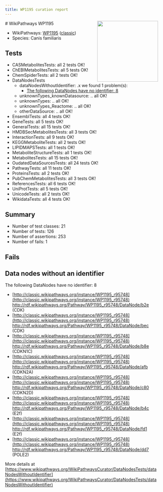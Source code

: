 ```yaml
---
title: WP1195 curation report
---
```


<img style="float: right; width: 200px" src="https://upload.wikimedia.org/wikipedia/commons/thumb/8/83/Wplogo_with_text_500.png/640px-Wplogo_with_text_500.png" />
# WikiPathways WP1195

* WikiPathways: [WP1195](https://wikipathways.org/pathways/WP1195) ([classic](https://classic.wikipathways.org/instance/WP1195))
* Species: Canis familiaris
## Tests
* CASMetabolitesTests: all 2 tests OK!
* ChEBIMetabolitesTests: all 5 tests OK!
* ChemSpiderTests: all 2 tests OK!
* DataNodesTests
    * dataNodesWithoutIdentifier: .x we found 1 problem(s):
        * [The following DataNodes have no identifier: 8](#d2d32fa7)
    * unknownTypes_knownDatasource: .. all OK!
    * unknownTypes: .. all OK!
    * unknownTypes_Reactome: .. all OK!
    * otherDataSource: .. all OK!
* EnsemblTests: all 4 tests OK!
* GeneTests: all 5 tests OK!
* GeneralTests: all 15 tests OK!
* HMDBSecMetabolitesTests: all 3 tests OK!
* InteractionTests: all 9 tests OK!
* KEGGMetaboliteTests: all 2 tests OK!
* LIPIDMAPSTests: all 1 tests OK!
* MetaboliteStructureTests: all 1 tests OK!
* MetabolitesTests: all 15 tests OK!
* OudatedDataSourcesTests: all 24 tests OK!
* PathwayTests: all 11 tests OK!
* ProteinsTests: all 2 tests OK!
* PubChemMetabolitesTests: all 3 tests OK!
* ReferencesTests: all 6 tests OK!
* UniProtTests: all 5 tests OK!
* UnicodeTests: all 2 tests OK!
* WikidataTests: all 4 tests OK!


## Summary

* Number of test classes: 21
* Number of tests: 126
* Number of assertions: 253
* Number of fails: 1

## Fails

<a name="d2d32fa7" />

## Data nodes without an identifier

The following DataNodes have no identifier: 8

* [http://classic.wikipathways.org/instance/WP1195_r95748](http://classic.wikipathways.org/instance/WP1195_r95748) http://rdf.wikipathways.org/Pathway/WP1195_r95748/DataNode/b2e (CDK)
* [http://classic.wikipathways.org/instance/WP1195_r95748](http://classic.wikipathways.org/instance/WP1195_r95748) http://rdf.wikipathways.org/Pathway/WP1195_r95748/DataNode/bec (CDK)
* [http://classic.wikipathways.org/instance/WP1195_r95748](http://classic.wikipathways.org/instance/WP1195_r95748) http://rdf.wikipathways.org/Pathway/WP1195_r95748/DataNode/b8e (CDKN1C)
* [http://classic.wikipathways.org/instance/WP1195_r95748](http://classic.wikipathways.org/instance/WP1195_r95748) http://rdf.wikipathways.org/Pathway/WP1195_r95748/DataNode/afb (CDKN2A)
* [http://classic.wikipathways.org/instance/WP1195_r95748](http://classic.wikipathways.org/instance/WP1195_r95748) http://rdf.wikipathways.org/Pathway/WP1195_r95748/DataNode/c80 (CDKN2D)
* [http://classic.wikipathways.org/instance/WP1195_r95748](http://classic.wikipathways.org/instance/WP1195_r95748) http://rdf.wikipathways.org/Pathway/WP1195_r95748/DataNode/b4c (E2f)
* [http://classic.wikipathways.org/instance/WP1195_r95748](http://classic.wikipathways.org/instance/WP1195_r95748) http://rdf.wikipathways.org/Pathway/WP1195_r95748/DataNode/fd1 (E2f)
* [http://classic.wikipathways.org/instance/WP1195_r95748](http://classic.wikipathways.org/instance/WP1195_r95748) http://rdf.wikipathways.org/Pathway/WP1195_r95748/DataNode/dd7 (POLE2)


More details at [https://www.wikipathways.org/WikiPathwaysCurator/DataNodesTests/dataNodesWithoutIdentifier](https://www.wikipathways.org/WikiPathwaysCurator/DataNodesTests/dataNodesWithoutIdentifier)


